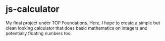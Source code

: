 # js-calculator
My final project under TOP Foundations. Here, I hope to create a simple but clean looking calculator that does basic mathematics on integers and potentially floating numbers too.
